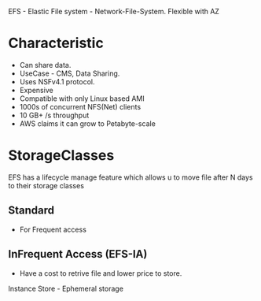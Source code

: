 EFS - Elastic File system - Network-File-System.
Flexible with AZ

# Characteristic
- Can share data.
- UseCase - CMS, Data Sharing.
- Uses NSFv4.1 protocol.
- Expensive
- Compatible with only Linux based AMI
- 1000s of concurrent NFS(Net) clients
- 10 GB+ /s throughput
- AWS claims it can grow to Petabyte-scale

# StorageClasses
EFS has a lifecycle manage feature which allows u to move file after N days to their storage classes
## Standard
- For Frequent access
## InFrequent Access (EFS-IA)
- Have a cost to retrive file and lower price to store.
  
Instance Store - Ephemeral storage